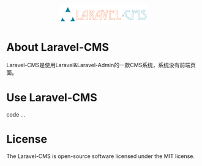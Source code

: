 <p align="center">
<img src="https://github.com/CrazyCodes/Laravel-CMS/blob/master/logo.png">
</p>

# About Laravel-CMS
Laravel-CMS是使用Laravel&Laravel-Admin的一款CMS系统，系统没有前端页面。

# Use Laravel-CMS
code ...
# License
The Laravel-CMS is open-source software licensed under the MIT license.

